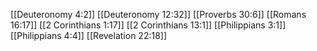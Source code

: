 [[Deuteronomy 4:2]]
[[Deuteronomy 12:32]]
[[Proverbs 30:6]]
[[Romans 16:17]]
[[2 Corinthians 1:17]]
[[2 Corinthians 13:1]]
[[Philippians 3:1]]
[[Philippians 4:4]]
[[Revelation 22:18]]
